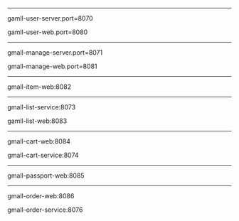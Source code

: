***
gamll-user-server.port=8070

gamll-user-web.port=8080
***
gmall-manage-server.port=8071

gmall-manage-web.port=8081
***
gmall-item-web:8082
***
gmall-list-service:8073

gamll-list-web:8083
***
gmall-cart-web:8084

gmall-cart-service:8074
***
gmall-passport-web:8085
***

gmall-order-web:8086

gmall-order-service:8076

